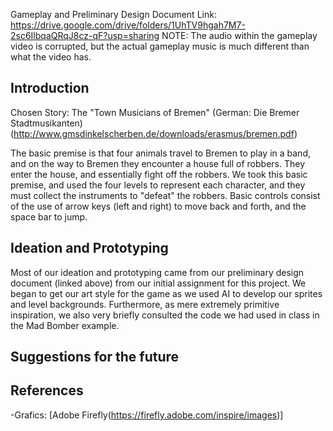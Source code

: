 Gameplay and Preliminary Design Document Link: https://drive.google.com/drive/folders/1UhTV9hgah7M7-2sc6IlbqaQRqJ8cz-qF?usp=sharing
NOTE: The audio within the gameplay video is corrupted, but the actual gameplay music is much different than what the video has.

## Introduction

Chosen Story: The "Town Musicians of Bremen" (German: Die Bremer Stadtmusikanten) (http://www.gmsdinkelscherben.de/downloads/erasmus/bremen.pdf)

The basic premise is that four animals travel to Bremen to play in a band, and on the way to Bremen they encounter a house full of robbers. They enter the house, and essentially fight 
off the robbers. We took this basic premise, and used the four levels to represent each character, and they must collect the instruments to "defeat" the robbers. Basic controls consist 
of the use of arrow keys (left and right) to move back and forth, and the space bar to jump.

## Ideation and Prototyping

Most of our ideation and prototyping came from our preliminary design document (linked above) from our initial assignment for this project. We began to get our art style for the game
as we used AI to develop our sprites and level backgrounds. Furthermore, as mere extremely primitive inspiration, we also very briefly consulted the code we had used in class in the 
Mad Bomber example.

## Suggestions for the future



## References
-Grafics: [Adobe Firefly(https://firefly.adobe.com/inspire/images)]


